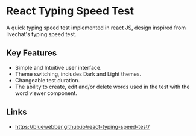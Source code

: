 # React Typing Speed Test
A quick typing speed test implemented in react JS, design inspired from livechat's typing speed test.
## Key Features
* Simple and Intuitive user interface.
* Theme switching, includes Dark and Light themes.
* Changeable test duration.
* The ability to create, edit and/or delete words used in the test with the word viewer component.
## Links
* https://bluewebber.github.io/react-typing-speed-test/
